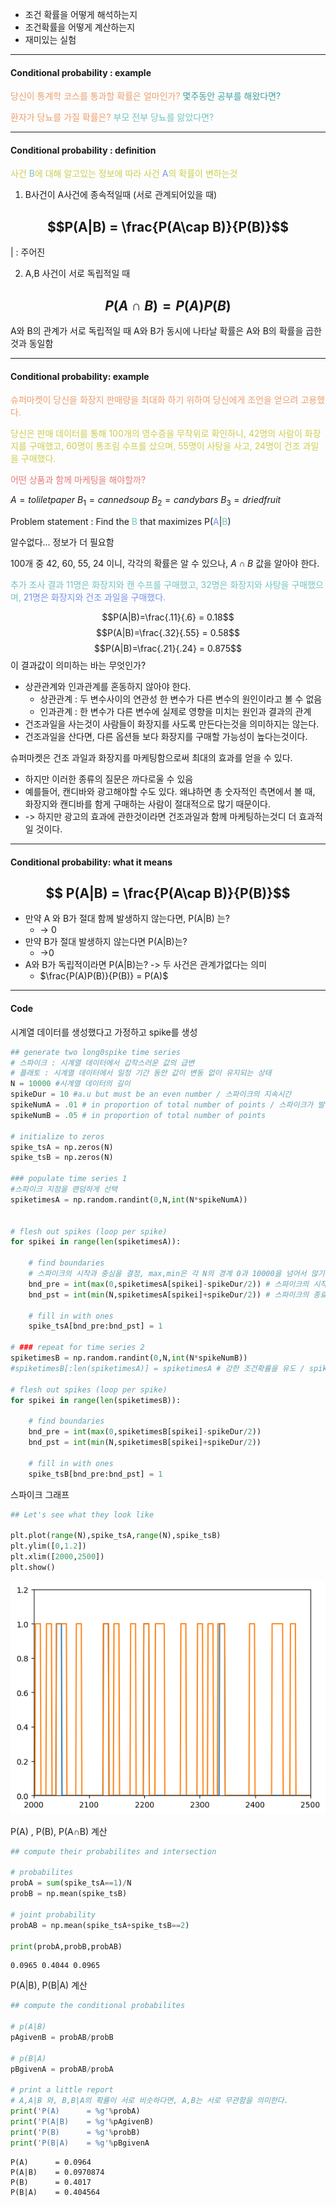 - 조건 확률을 어떻게 해석하는지
- 조건확률을 어떻게 계산하는지
- 재미있는 실험
---
#### Conditional probability : example

<span style="color:rgb(236, 158, 111)">당신이 통계학 코스를 통과할 확률은 얼마인가?</span>  <span style="color:rgb(64, 160, 159)">몇주동안 공부를 해왔다면?</span> 

<span style="color:rgb(236, 158, 111)">환자가 당뇨를 가질 확률은?</span>  <span style="color:rgb(116, 195, 194)">부모 전부 당뇨를 앓았다면?</span> 

---
#### Conditional probability : definition

<span style="color:rgb(205, 205, 81)">사건 <span style="color:rgb(116, 195, 194)">B</span>에 대해 알고있는 정보에 따라 사건 <span style="color:rgb(118, 147, 234)">A</span>의 확률이 변하는것</span> 

1. B사건이 A사건에 종속적일때 (서로 관계되어있을 때)
## $$P(A|B) = \frac{P(A\cap B)}{P(B)}$$
$|$ : 주어진

2. A,B 사건이 서로 독립적일 때
## $$P(A\cap B) = P(A)P(B)$$
A와 B의 관계가 서로 독립적일 때 A와 B가 동시에 나타날 확률은 A와 B의 확률을 곱한것과 동일함

---
#### Conditional probability: example

<span style="color:rgb(236, 158, 111)">슈퍼마켓이 당신을 화장지 판매량을 최대화 하기 위하여 당신에게 조언을 얻으려 고용했다.</span>

<span style="color:rgb(205, 205, 81)">당신은 판매 데이터를 통해 100개의 영수증을 무작위로 확인하니, 42명의 사람이 화장지를 구매했고, 60명이 통조림 수프를 샀으며, 55명이 사탕을 사고, 24명이 건조 과일을 구매했다.</span> 

<span style="color:rgb(230, 122, 122)">어떤 상품과 함께 마케팅을 해야할까?</span> 

$A = tolilet paper$
$B_1 = canned soup$
$B_2 = candy bars$
$B_3 = dried fruit$

Problem statement :
Find the <span style="color:rgb(116, 195, 194)">B</span> that maximizes P(<span style="color:rgb(118, 147, 234)">A</span>|<span style="color:rgb(116, 195, 194)">B</span>)

알수없다... 정보가 더 필요함

100개 중 42, 60, 55, 24 이니, 각각의 확률은 알 수 있으나, 
$A\cap B$ 값을 알아야 한다.

<span style="color:rgb(116, 195, 194)">추가 조사 결과 11명은 화장지와 캔 수프를 구매했고, 32명은 화장지와 사탕을 구매했으며,
<span style="color:rgb(118, 147, 234)">21명은 화장지와 건조 과일을 구매했다.</span></span>

$$P(A|B)=\frac{.11}{.6} = 0.18$$
$$P(A|B)=\frac{.32}{.55} = 0.58$$
$$P(A|B)=\frac{.21}{.24} = 0.875$$
이 결과값이 의미하는 바는 무엇인가?
- 상관관계와 인과관계를 혼동하지 않아야 한다.
	- 상관관계 : 두 변수사이의 연관성 한 변수가 다른 변수의 원인이라고 볼 수 없음
	- 인과관계 : 한 변수가 다른 변수에 실제로 영향을 미치는 원인과 결과의 관계
- 건조과일을 사는것이 사람들이 화장지를 사도록 만든다는것을 의미하지는 않는다.
- <span style="color:rgb(118, 147, 234)"></span>건조과일을 산다면, 다른 옵션들 보다 화장지를 구매할 가능성이 높다는것이다.

슈퍼마켓은 건조 과일과 화장지를 마케팅함으로써 최대의 효과를 얻을 수 있다.
- 하지만 이러한 종류의 질문은 까다로울 수 있음
- 예를들어, 캔디바와 광고해야할 수도 있다. 왜냐하면 총 숫자적인 측면에서 볼 때, 화장지와 캔디바를 함게 구매하는 사람이 절대적으로 많기 때문이다. 
- -> 하지만 광고의 효과에 관한것이라면 건조과일과 함께 마케팅하는것디 더 효과적일 것이다.
---
#### Conditional probability: what it means
## $$ P(A|B) = \frac{P(A\cap B)}{P(B)}$$
- 만약 A 와 B가 절대 함께 발생하지 않는다면, P(A|B) 는?
	- -> 0
- 만약 B가 절대 발생하지 않는다면 P(A|B)는?
	- ->0
- A와 B가 독립적이라면 P(A|B)는? -> 두 사건은 관계가없다는 의미
	- $\frac{P(A)P(B)}{P(B)} = P(A)$


---
#### Code

시계열 데이터를 생성했다고 가정하고 spike를 생성
```python
## generate two long0spike time series
# 스파이크 : 시계열 데이터에서 갑작스러운 값의 급변
# 플래토 : 시계열 데이터에서 일정 기간 동안 값이 변동 없이 유지되는 상태
N = 10000 #시계열 데이터의 길이
spikeDur = 10 #a.u but must be an even number / 스파이크의 지속시간
spikeNumA = .01 # in proportion of total number of points / 스파이크가 발생할 비율 
spikeNumB = .05 # in proportion of total number of points

# initialize to zeros
spike_tsA = np.zeros(N)
spike_tsB = np.zeros(N)

### populate time series 1
#스파이크 지점을 랜덤하게 선택
spiketimesA = np.random.randint(0,N,int(N*spikeNumA))


# flesh out spikes (loop per spike)
for spikei in range(len(spiketimesA)):

    # find boundaries
    # 스파이크의 시작과 중심을 결정, max,min은 각 N의 경계 0과 10000을 넘어서 않기 위함
    bnd_pre = int(max(0,spiketimesA[spikei]-spikeDur/2)) # 스파이크의 시작점  spiketimesA[spikei]-spikeDur/2 가 0보다 작아질 시 0으로 맞춤
    bnd_pst = int(min(N,spiketimesA[spikei]+spikeDur/2)) # 스파이크의 종료점 int(min(N,spiketimesA[spikei]+spikeDur/2) 가 10000보다 클 시 10000으로 맞춤

    # fill in with ones
    spike_tsA[bnd_pre:bnd_pst] = 1

# ### repeat for time series 2
spiketimesB = np.random.randint(0,N,int(N*spikeNumB))
#spiketimesB[:len(spiketimesA)] = spiketimesA # 강한 조건확률을 유도 / spiketimesA의 모든 스파이크포인트를 붙여넣음

# flesh out spikes (loop per spike)
for spikei in range(len(spiketimesB)):

    # find boundaries
    bnd_pre = int(max(0,spiketimesB[spikei]-spikeDur/2))
    bnd_pst = int(min(N,spiketimesB[spikei]+spikeDur/2))

    # fill in with ones
    spike_tsB[bnd_pre:bnd_pst] = 1
```

스파이크 그래프
```python
## Let's see what they look like

plt.plot(range(N),spike_tsA,range(N),spike_tsB)
plt.ylim([0,1.2])
plt.xlim([2000,2500])
plt.show()
```
![95.spikes](../pic/8.Probability%20theory/95.spikes.png)

P(A) , P(B), P(A$\cap$B) 계산
```python
## compute their probabilites and intersection

# probabilites
probA = sum(spike_tsA==1)/N
probB = np.mean(spike_tsB)

# joint probability
probAB = np.mean(spike_tsA+spike_tsB==2)

print(probA,probB,probAB)
```
```
0.0965 0.4044 0.0965
```

P(A|B), P(B|A) 계산 
```python
## compute the conditional probabilites

# p(A|B)
pAgivenB = probAB/probB

# p(B|A)
pBgivenA = probAB/probA

# print a little report
# A,A|B 와, B,B|A의 확률이 서로 비슷하다면, A,B는 서로 무관함을 의미한다.
print('P(A)      = %g'%probA)
print('P(A|B)    = %g'%pAgivenB)
print('P(B)      = %g'%probB)
print('P(B|A)    = %g'%pBgivenA
```

```
P(A)      = 0.0964
P(A|B)    = 0.0970874
P(B)      = 0.4017
P(B|A)    = 0.404564
```

